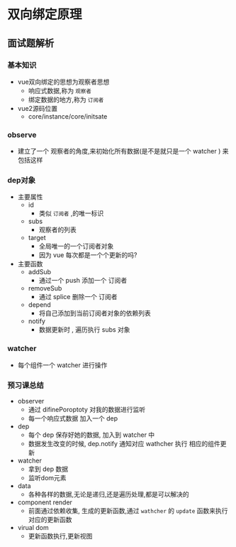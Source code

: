 # 双向绑定原理

## 面试题解析

### 基本知识
- vue双向绑定的思想为观察者思想
  - 响应式数据,称为 `观察者`
  - 绑定数据的地方,称为 `订阅者` 
- vue2源码位置
  - core/instance/core/initsate 

### observe
- 建立了一个 观察者的角度,来初始化所有数据(是不是就只是一个 watcher ) 来包括这样

### dep对象
  - 主要属性
    - id
      - 类似 `订阅者` ,的唯一标识 
    - subs
      - 观察者的列表
    - target
      - 全局唯一的一个订阅者对象
      - 因为 vue 每次都是一个个更新的吗?
  - 主要函数
    - addSub
      - 通过一个 push 添加一个 订阅者
    - removeSub
      - 通过 splice 删除一个 订阅者
    - depend
      - 将自己添加到当前订阅者对象的依赖列表 
    - notify
      - 数据更新时 , 遍历执行 subs 对象

### watcher
- 每个组件一个 watcher 进行操作 


### 预习课总结
- observer
  - 通过 difinePoroptoty 对我的数据进行监听
  - 每一个响应式数据 加入一个 dep
- dep
  - 每个 dep 保存好她的数据, 加入到 watcher 中
  - 数据发生改变的时候, dep.notify 通知对应 wathcher 执行 相应的组件更新
- watcher
  - 拿到 dep 数据
  - 监听dom元素
- data
  - 各种各样的数据,无论是递归,还是遍历处理,都是可以解决的
- component render
  - 前面通过依赖收集, 生成的更新函数,通过 `wathcher` 的 `update` 函数来执行对应的更新函数 
- virual dom
  - 更新函数执行,更新视图